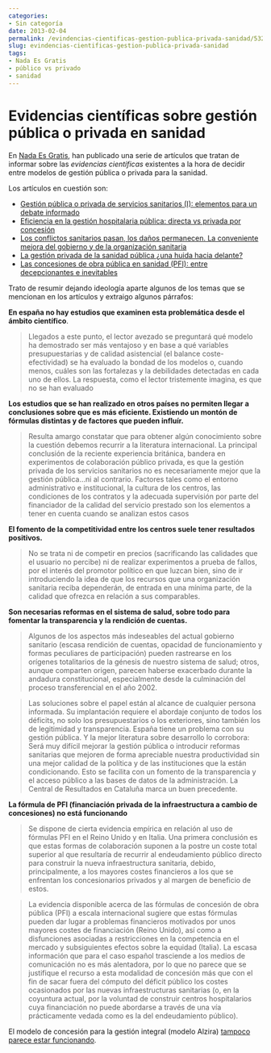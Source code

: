 ```yaml
---
categories:
- Sin categoría
date: 2013-02-04
permalink: /evindencias-cientificas-gestion-publica-privada-sanidad/532/
slug: evindencias-cientificas-gestion-publica-privada-sanidad
tags:
- Nada Es Gratis
- público vs privado
- sanidad
---
```


# Evidencias científicas sobre gestión pública o privada en sanidad

En [Nada Es Gratis](http://www.fedeablogs.net/economia/), han publicado una serie de artículos que tratan de informar sobre las *evidencias científicas* existentes a la hora de decidir entre modelos de gestión pública o privada para la sanidad.

Los artículos en cuestión son:

- [Gestión pública o privada de servicios sanitarios (I): elementos para un debate informado](http://www.fedeablogs.net/economia/?p=27213)
- [Eficiencia en la gestión hospitalaria pública: directa vs privada por concesión](http://www.fedeablogs.net/economia/?p=27263)
- [Los conflictos sanitarios pasan, los daños permanecen. La conveniente mejora del gobierno y de la organización sanitaria](http://www.fedeablogs.net/economia/?p=27389)
- [La gestión privada de la sanidad pública ¿una huida hacia delante?](http://www.fedeablogs.net/economia/?p=27591)
- [Las concesiones de obra pública en sanidad (PFI): entre decepcionantes e inevitables](http://www.fedeablogs.net/economia/?p=27749)

Trato de resumir dejando ideología aparte algunos de los temas que se mencionan en los artículos y extraigo algunos párrafos:

**En españa no hay estudios que examinen esta problemática desde el ámbito científico**.

> Llegados a este punto, el lector avezado se preguntará qué modelo ha demostrado ser más ventajoso y en base a qué variables presupuestarias y de calidad asistencial (el balance coste-efectividad) se ha evaluado la bondad de los modelos o, cuando menos, cuáles son las fortalezas y la debilidades detectadas en cada uno de ellos. La respuesta, como el lector tristemente imagina, es que no se han evaluado

**Los estudios que se han realizado en otros países no permiten llegar a conclusiones sobre que es más eficiente. Existiendo un montón de fórmulas distintas y de factores que pueden influír.**

> Resulta amargo constatar que para obtener algún conocimiento sobre la cuestión debemos recurrir a la literatura internacional. La principal conclusión de la reciente experiencia británica, bandera en experimentos de colaboración público privada, es que la gestión privada de los servicios sanitarios no es necesariamente mejor que la gestión pública…ni al contrario. Factores tales como el entorno administrativo e institucional, la cultura de los centros, las condiciones de los contratos y la adecuada supervisión por parte del financiador de la calidad del servicio prestado son los elementos a tener en cuenta cuando se analizan estos casos

**El fomento de la competitividad entre los centros suele tener resultados positivos.**

> No se trata ni de competir en precios (sacrificando las calidades que el usuario no percibe) ni de realizar experimentos a prueba de fallos, por el interés del promotor político en que luzcan bien, sino de ir introduciendo la idea de que los recursos que una organización sanitaria reciba dependerán, de entrada en una mínima parte, de la calidad que ofrezca en relación a sus comparables.

**Son necesarias reformas en el sistema de salud, sobre todo para fomentar la transparencia y la rendición de cuentas.**

> Algunos de los aspectos más indeseables del actual gobierno sanitario (escasa rendición de cuentas, opacidad de funcionamiento y formas peculiares de participación) pueden rastrearse en los orígenes totalitarios de la génesis de nuestro sistema de salud; otros, aunque comparten origen, parecen haberse exacerbado durante la andadura constitucional, especialmente desde la culminación del proceso transferencial en el año 2002.

> Las soluciones sobre el papel están al alcance de cualquier persona informada. Su implantación requiere el abordaje conjunto de todos los déficits, no solo los presupuestarios o los exteriores, sino también los de legitimidad y transparencia. España tiene un problema con su gestión pública. Y la mejor literatura sobre desarrollo lo corrobora: Será muy difícil mejorar la gestión pública o introducir reformas sanitarias que mejoren de forma apreciable nuestra productividad sin una mejor calidad de la política y de las instituciones que la están condicionando. Esto se facilita con un fomento de la transparencia y el acceso público a las bases de datos de la administración. La Central de Resultados en Cataluña marca un buen precedente.

**La fórmula de PFI (financiación privada de la infraestructura a cambio de concesiones) no está funcionando**

> Se dispone de cierta evidencia empírica en relación al uso de fórmulas PFI en el Reino Unido y en Italia. Una primera conclusión es que estas formas de colaboración suponen a la postre un coste total superior al que resultaría de recurrir al endeudamiento público directo para construir la nueva infraestructura sanitaria, debido, principalmente, a los mayores costes financieros a los que se enfrentan los concesionarios privados y al margen de beneficio de estos.

> La evidencia disponible acerca de las fórmulas de concesión de obra pública (PFI) a escala internacional sugiere que estas fórmulas pueden dar lugar a problemas financieros motivados por unos mayores costes de financiación (Reino Unido), así como a disfunciones asociadas a restricciones en la competencia en el mercado y subsiguientes efectos sobre la equidad (Italia). La escasa información que para el caso español trasciende a los medios de comunicación no es más alentadora, por lo que no parece que se justifique el recurso a esta modalidad de concesión más que con el fin de sacar fuera del cómputo del déficit público los costes ocasionados por las nuevas infraestructuras sanitarias (o, en la coyuntura actual, por la voluntad de construir centros hospitalarios cuya financiación no puede abordarse a través de una vía prácticamente vedada como es la del endeudamiento público).

El modelo de concesión para la gestión integral (modelo Alzira) [tampoco parece estar funcionando](http://sociedad.elpais.com/sociedad/2013/01/03/actualidad/1357234471_728665.html).